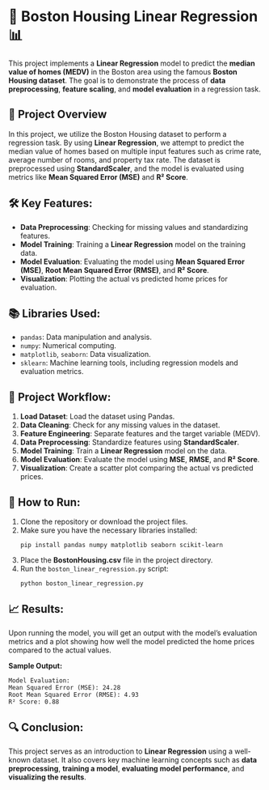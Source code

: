 # 🏡 **Boston Housing Linear Regression** 📊

This project implements a **Linear Regression** model to predict the **median value of homes (MEDV)** in the Boston area using the famous **Boston Housing dataset**. The goal is to demonstrate the process of **data preprocessing**, **feature scaling**, and **model evaluation** in a regression task. 

## 📍 **Project Overview**

In this project, we utilize the Boston Housing dataset to perform a regression task. By using **Linear Regression**, we attempt to predict the median value of homes based on multiple input features such as crime rate, average number of rooms, and property tax rate. The dataset is preprocessed using **StandardScaler**, and the model is evaluated using metrics like **Mean Squared Error (MSE)** and **R² Score**. 

## 🛠️ **Key Features**:
- **Data Preprocessing**: Checking for missing values and standardizing features.
- **Model Training**: Training a **Linear Regression** model on the training data.
- **Model Evaluation**: Evaluating the model using **Mean Squared Error (MSE)**, **Root Mean Squared Error (RMSE)**, and **R² Score**.
- **Visualization**: Plotting the actual vs predicted home prices for evaluation.

## 📚 **Libraries Used**:
- `pandas`: Data manipulation and analysis.
- `numpy`: Numerical computing.
- `matplotlib`, `seaborn`: Data visualization.
- `sklearn`: Machine learning tools, including regression models and evaluation metrics.

## 🔄 **Project Workflow**:

1. **Load Dataset**: Load the dataset using Pandas.
2. **Data Cleaning**: Check for any missing values in the dataset.
3. **Feature Engineering**: Separate features and the target variable (MEDV).
4. **Data Preprocessing**: Standardize features using **StandardScaler**.
5. **Model Training**: Train a **Linear Regression** model on the data.
6. **Model Evaluation**: Evaluate the model using **MSE**, **RMSE**, and **R² Score**.
7. **Visualization**: Create a scatter plot comparing the actual vs predicted prices.

## 🚀 **How to Run**:

1. Clone the repository or download the project files.
2. Make sure you have the necessary libraries installed:
   ```
   pip install pandas numpy matplotlib seaborn scikit-learn
   ```
3. Place the **BostonHousing.csv** file in the project directory.
4. Run the `boston_linear_regression.py` script:
   ```
   python boston_linear_regression.py
   ```

## 📈 **Results**:

Upon running the model, you will get an output with the model’s evaluation metrics and a plot showing how well the model predicted the home prices compared to the actual values.

**Sample Output:**
```
Model Evaluation:
Mean Squared Error (MSE): 24.28
Root Mean Squared Error (RMSE): 4.93
R² Score: 0.88
```

## 🔍 **Conclusion**:

This project serves as an introduction to **Linear Regression** using a well-known dataset. It also covers key machine learning concepts such as **data preprocessing**, **training a model**, **evaluating model performance**, and **visualizing the results**. 

